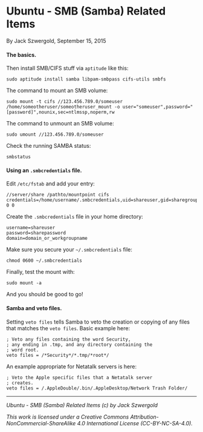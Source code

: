 # Ubuntu - SMB (Samba) Related Items

By Jack Szwergold, September 15, 2015

#### The basics.

Then install SMB/CIFS stuff via `aptitude` like this:

	sudo aptitude install samba libpam-smbpass cifs-utils smbfs

The command to mount an SMB volume:
	
	sudo mount -t cifs //123.456.789.0/someuser /home/someotheruser/someotheruser_mount -o user="someuser",password="[password]",nounix,sec=ntlmssp,noperm,rw
	
The command to unmount an SMB volume:
	
	sudo umount //123.456.789.0/someuser

Check the running SAMBA status:

    smbstatus

#### Using an `.smbcredentials` file.

Edit `/etc/fstab` and add your entry:

	//server/share /pathto/mountpoint cifs credentials=/home/username/.smbcredentials,uid=shareuser,gid=sharegroup 0 0

Create the `.smbcredentials` file in your home directory:

	username=shareuser
	password=sharepassword
	domain=domain_or_workgroupname

Make sure you secure your `~/.smbcredentials` file:

    chmod 0600 ~/.smbcredentials

Finally, test the mount with:

    sudo mount -a

And you should be good to go!

#### Samba and veto files.

Setting `veto files` tells Samba to veto the creation or copying of any files that matches the `veto files`. Basic example here:

	; Veto any files containing the word Security,
	; any ending in .tmp, and any directory containing the
	; word root.
	veto files = /*Security*/*.tmp/*root*/

An example appropriate for Netatalk servers is here:

	; Veto the Apple specific files that a Netatalk server
	; creates.
	veto files = /.AppleDouble/.bin/.AppleDesktop/Network Trash Folder/

***

*Ubuntu - SMB (Samba) Related Items (c) by Jack Szwergold*

*This work is licensed under a Creative Commons Attribution-NonCommercial-ShareAlike 4.0 International License (CC-BY-NC-SA-4.0).*